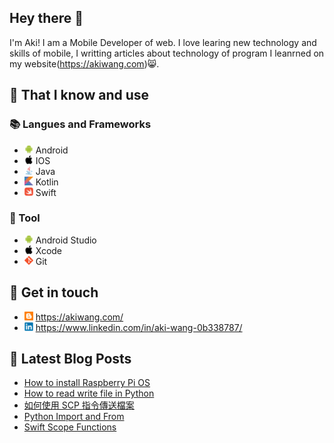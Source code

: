 ## Hey there 👋
I'm Aki! I am a Mobile Developer of web. I love learing new technology and skills of mobile, I writting articles about technology of program I leanrned on my website(https://akiwang.com)😸.

## 🧠 That I know and use
### 📚 Langues and Frameworks
- <img width="14px" src="img/icons/android/android-original.svg"/> Android
- <img width="14px" src="img/icons/apple/apple-original.svg"/> IOS
- <img width="14px" src="img/icons/java/java-original.svg"/> Java
- <img width="14px" src="img/icons/kotlin/kotlin-original.svg"/> Kotlin
- <img width="14px" src="img/icons/swift/swift-original.svg"/> Swift

### 🔧 Tool
- <img width="14px" src="img/icons/android/android-original.svg"/> Android Studio
- <img width="14px" src="img/icons/apple/apple-original.svg"/> Xcode
- <img width="14px" src="img/icons/git/git-original.svg"/> Git

## 🔗 Get in touch
- <img width="14px" src="img/blogger.svg"/> https://akiwang.com/
- <img width="14px" src="img/icons/linkedin/linkedin-original.svg"/> https://www.linkedin.com/in/aki-wang-0b338787/


## 📕 Latest Blog Posts
<!-- BLOG-POST-LIST:START -->
- [How to install Raspberry Pi OS](https://akiwang.com/blog/20201224_how_to_install_raspberry_pi_os/)
- [How to read write file in Python](https://akiwang.com/blog/20201211_python_how_to_read_file/)
- [如何使用 SCP 指令傳送檔案](https://akiwang.com/blog/20201210_send_file_to_remore/)
- [Python Import and From](https://akiwang.com/blog/20201120_python_import/)
- [Swift Scope Functions](https://akiwang.com/blog/20201030_swift_scope_functions/)
<!-- BLOG-POST-LIST:END -->